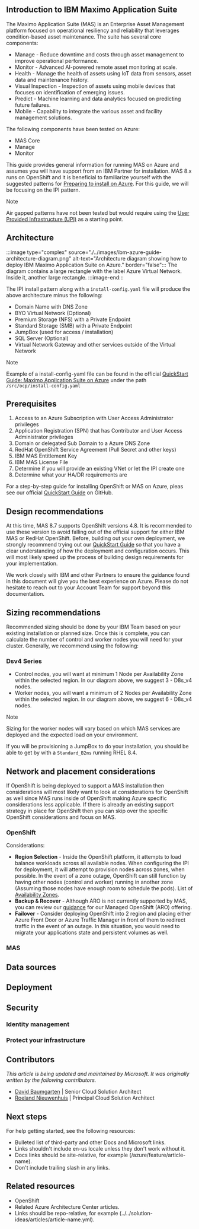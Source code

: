 ## Introduction to IBM Maximo Application Suite

The Maximo Application Suite (MAS) is an Enterprise Asset Management platform focused on operational resiliency and reliability that leverages condition-based asset maintenance. The suite has several core components:

- Manage - Reduce downtime and costs through asset management to improve operational performance.
- Monitor - Advanced AI-powered remote asset monitoring at scale.
- Health - Manage the health of assets using IoT data from sensors, asset data and maintenance history.
- Visual Inspection - Inspection of assets using mobile devices that focuses on identification of emerging issues.
- Predict - Machine learning and data analytics focused on predicting future failures.
- Mobile - Capability to integrate the various asset and facility management solutions.

The following components have been tested on Azure:

- MAS Core
- Manage
- Monitor

This guide provides general information for running MAS on Azure and assumes you will have support from an IBM Partner for installation. MAS 8.x runs on OpenShift and it is beneficial to familiarize yourself with the suggested patterns for [Preparing to install on Azure](https://docs.openshift.com/container-platform/4.8/installing/installing_azure/preparing-to-install-on-azure.html). For this guide, we will be focusing on the IPI pattern.

> [!NOTE]
> Air gapped patterns have not been tested but would require using the [User Provided Infrastructure (UPI)](https://github.com/openshift/installer/blob/master/docs/user/azure/install_upi.md) as a starting point.

## Architecture

:::image type="complex" source="./../images/ibm-azure-guide-architecture-diagram.png" alt-text="Architecture diagram showing how to deploy IBM Maximo Application Suite on Azure." border="false":::
   The diagram contains a large rectangle with the label Azure Virtual Network. Inside it, another large rectangle.
:::image-end:::

The IPI install pattern along with a `install-config.yaml` file will produce the above architecture minus the following:

- Domain Name with DNS Zone
- BYO Virtual Network (Optional)
- Premium Storage (NFS) with a Private Endpoint
- Standard Storage (SMB) with a Private Endpoint
- JumpBox (used for access / installation)
- SQL Server (Optional)
- Virtual Network Gateway and other services outside of the Virtual Network

> [!NOTE]
> Example of a install-config-yaml file can be found in the official [QuickStart Guide: Maximo Application Suite on Azure](https://github.com/Azure/maximo) under the path `/src/ocp/install-config.yaml`

## Prerequisites

1. Access to an Azure Subscription with User Access Administrator privileges
1. Application Registration (SPN) that has Contributor and User Access Administrator privileges
1. Domain or delegated Sub Domain to a Azure DNS Zone
1. RedHat OpenShift Service Agreement (Pull Secret and other keys)
1. IBM MAS Entitlement Key
1. IBM MAS License File
1. Determine if you will provide an existing VNet or let the IPI create one
1. Determine what your HA/DR requirements are

For a step-by-step guide for installing OpenShift or MAS on Azure, pleas see our official [QuickStart Guide](https://github.com/Azure/maximo) on GitHub.

## Design recommendations

At this time, MAS 8.7 supports OpenShift versions 4.8. It is recommended to use these version to avoid falling out of the official support for either IBM MAS or RedHat OpenShift. Before, building out your own deployment, we strongly recommend trying out our [QuickStart Guide](https://github.com/Azure/maximo) so that you have a clear understanding of how the deployment and configuration occurs. This will most likely speed up the process of building design requirements for your implementation.

We work closely with IBM and other Partners to ensure the guidance found in this document will give you the best experience on Azure. Please do not hesitate to reach out to your Account Team for support beyond this documentation.

## Sizing recommendations

Recommended sizing should be done by your IBM Team based on your existing installation or planned size. Once this is complete, you can calculate the number of control and worker nodes you will need for your cluster. Generally, we recommend using the following:

### Dsv4 Series

- Control nodes, you will want at minimum 1 Node per Availability Zone within the selected region. In our diagram above, we suggest 3 - D8s_v4 nodes.
- Worker nodes, you will want a minimum of 2 Nodes per Availability Zone within the selected region. In our diagram above, we suggest 6 - D8s_v4 nodes.

> [!NOTE]
> Sizing for the worker nodes will vary based on which MAS services are deployed and the expected load on your environment.

If you will be provisioning a JumpBox to do your installation, you should be able to get by with a `Standard_B2ms` running RHEL 8.4.

## Network and placement considerations

If OpenShift is being deployed to support a MAS installation then considerations will most likely want to look at considerations for OpenShift as well since MAS runs inside of OpenShift making Azure specific considerations less applicable. If there is already an existing support strategy in place for OpenShift then you can skip over the specific OpenShift considerations and focus on MAS.

### OpenShift

Considerations:

- **Region Selection** - Inside the OpenShift platform, it attempts to load balance workloads across all available nodes. When configuring the IPI for deployment, it will attempt to provision nodes across zones, when possible. In the event of a zone outage, OpenShift can still function by having other nodes (control and worker) running in another zone (Assuming those nodes have enough room to schedule the pods). List of [Availability Zones](/azure/availability-zones/az-overview#azure-regions-with-availability-zones).
- **Backup & Recover** - Although ARO is not currently supported by MAS, you can review our [guidance](/azure/openshift/howto-create-a-backup) for our Managed OpenShift (ARO) offering.
- **Failover** - Consider deploying OpenShift into 2 region and placing either Azure Front Door or Azure Traffic Manager in front of them to redirect traffic in the event of an outage. In this situation, you would need to migrate your applications state and persistent volumes as well.

### MAS


## Data sources

## Deployment

## Security

### Identity management

### Protect your infrastructure

## Contributors

<!-- > (Expected, but this section is optional if the principal authors would prefer to not include it)

> Start with the explanation text (same for every article), in italics. This makes it clear that Microsoft takes responsibility for the article (not the one contributor). Then include the "Pricipal authors" list and the "Additional contributors" list (if there are additional contributors). Link each contributor's name to the person's LinkedIn profile. After the name, place a pipe symbol ("|") with spaces, and then enter the person's title. We don't include the person's company, MVP status, or links to additional profiles (to minimize edits/updates). (The profiles can be linked to from the person's LinkedIn page, and we hope to automate that on the platform in the future). 
> Implement this format: -->

_This article is being updated and maintained by Microsoft. It was originally written by the following contributors._
<!-- 
**Principal authors:** > Only the primary authors. List them alphabetically, by last name. Use this format: Fname Lname. If the article gets rewritten, keep the original authors and add in the new one(s). -->

 * [David Baumgarten](https://www.linkedin.com/in/baumgarten-david/) | Senior Cloud Solution Architect
 * [Roeland Nieuwenhuis](https://www.linkedin.com/in/roelandnieuwenhuis/) | Principal Cloud Solution Architect
 
<!-- * > Continue for each primary author (even if there are 10 of them). -->

<!-- 
**Additional contributors:** > Include contributing (but not primary) authors, major editors (not minor edits), and technical reviewers. List them alphabetically, by last name. Use this format: Fname Lname. It's okay to add in newer contributors.

 * [Contributor 1 Name](http://linkedin.com/ProfileURL) | [Title, such as "Cloud Solution Architect"]
 * [Contributor 2 Name](http://linkedin.com/ProfileURL) | [Title, such as "Cloud Solution Architect"] -->

## Next steps

For help getting started, see the following resources:

- Bulleted list of third-party and other Docs and Microsoft links.
- Links shouldn't include en-us locale unless they don't work without it.
- Docs links should be site-relative, for example (/azure/feature/article-name).
- Don't include trailing slash in any links.

## Related resources

- OpenShift
- Related Azure Architecture Center articles.
- Links should be repo-relative, for example (../../solution-ideas/articles/article-name.yml).